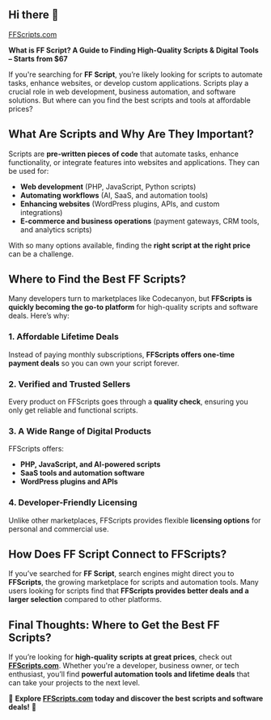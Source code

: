## Hi there 👋

[FFScripts.com](#)

**What is FF Script? A Guide to Finding High-Quality Scripts & Digital Tools – Starts from $67**

If you're searching for **FF Script**, you’re likely looking for scripts to automate tasks, enhance websites, or develop custom applications. Scripts play a crucial role in web development, business automation, and software solutions. But where can you find the best scripts and tools at affordable prices?

## What Are Scripts and Why Are They Important?

Scripts are **pre-written pieces of code** that automate tasks, enhance functionality, or integrate features into websites and applications. They can be used for:
- **Web development** (PHP, JavaScript, Python scripts)
- **Automating workflows** (AI, SaaS, and automation tools)
- **Enhancing websites** (WordPress plugins, APIs, and custom integrations)
- **E-commerce and business operations** (payment gateways, CRM tools, and analytics scripts)

With so many options available, finding the **right script at the right price** can be a challenge.

## Where to Find the Best FF Scripts?

Many developers turn to marketplaces like Codecanyon, but **FFScripts is quickly becoming the go-to platform** for high-quality scripts and software deals. Here’s why:

### **1. Affordable Lifetime Deals**
Instead of paying monthly subscriptions, **FFScripts offers one-time payment deals** so you can own your script forever.

### **2. Verified and Trusted Sellers**
Every product on FFScripts goes through a **quality check**, ensuring you only get reliable and functional scripts.

### **3. A Wide Range of Digital Products**
FFScripts offers:
- **PHP, JavaScript, and AI-powered scripts**
- **SaaS tools and automation software**
- **WordPress plugins and APIs**

### **4. Developer-Friendly Licensing**
Unlike other marketplaces, FFScripts provides flexible **licensing options** for personal and commercial use.

## How Does FF Script Connect to FFScripts?

If you’ve searched for **FF Script**, search engines might direct you to **FFScripts**, the growing marketplace for scripts and automation tools. Many users looking for scripts find that **FFScripts provides better deals and a larger selection** compared to other platforms.

## Final Thoughts: Where to Get the Best FF Scripts?

If you’re looking for **high-quality scripts at great prices**, check out **[FFScripts.com](#)**. Whether you're a developer, business owner, or tech enthusiast, you’ll find **powerful automation tools and lifetime deals** that can take your projects to the next level.

🔗 **Explore [FFScripts.com](#) today and discover the best scripts and software deals!** 🚀

